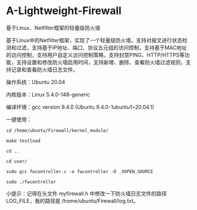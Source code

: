 # A-Lightweight-Firewall
基于Linux、Netfilter框架的轻量级防火墙

基于Linux中的Netfilter框架，实现了一个轻量级防火墙，支持对报文进行状态检测和过滤，支持基于IP地址、端口、协议五元组的访问控制，支持基于MAC地址的访问控制，支持用户自定义访问控制策略，支持封禁PING、HTTP/HTTPS等功能，支持设置和修改防火墙启用时间，支持新增、删除、查看防火墙过滤规则，支持记录和查看防火墙日志文件。

操作系统：Ubuntu 20.04

内核版本：Linux 5.4.0-148-generic

编译环境：gcc version 9.4.0 (Ubuntu 9.4.0-1ubuntu1~20.04.1)

一键使用：

    cd /home/ubuntu/Firewall/kernel_module/
  
    make testload
  
    cd ..
  
    cd user/
  
    sudo gcc fwcontroller.c -o fwcontroller -D _XOPEN_SOURCE
  
    sudo ./fwcontroller

小提示：记得在头文件 myfirewall.h 中修改一下防火墙日志文件的路径 LOG_FILE，我的路径是 /home/ubuntu/Firewall/log.txt。

